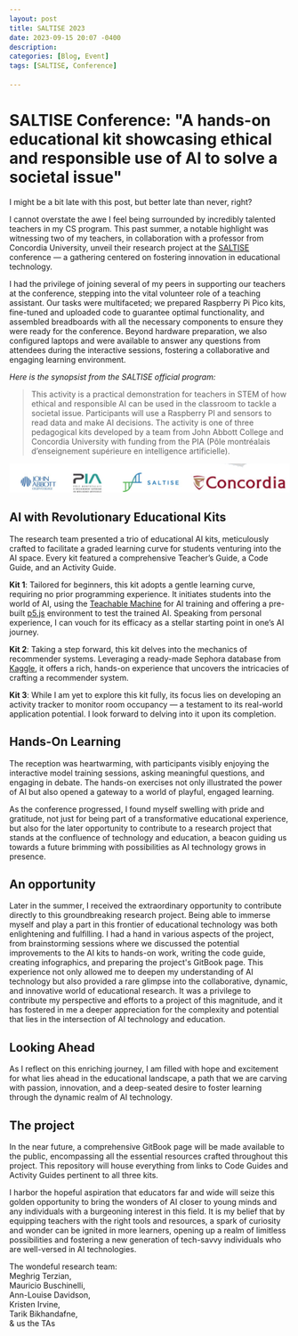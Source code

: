 ```yaml
---
layout: post
title: SALTISE 2023
date: 2023-09-15 20:07 -0400
description: 
categories: [Blog, Event]
tags: [SALTISE, Conference]

---
```


# SALTISE Conference: "A hands-on educational kit showcasing ethical and responsible use of AI to solve a societal issue"

I might be a bit late with this post, but better late than never, right?

I cannot overstate the awe I feel being surrounded by incredibly talented teachers in my CS program. This past summer, a notable highlight was witnessing two of my teachers, in collaboration with a professor from Concordia University, unveil their research project at the [SALTISE](https://sites.events.concordia.ca/sites/saltise/en/saltise2023/pages/25085) conference — a gathering centered on fostering innovation in educational technology.

I had the privilege of joining several of my peers in supporting our teachers at the conference, stepping into the vital volunteer role of a teaching assistant. Our tasks were multifaceted; we prepared Raspberry Pi Pico kits, fine-tuned and uploaded code to guarantee optimal functionality, and assembled breadboards with all the necessary components to ensure they were ready for the conference. Beyond hardware preparation, we also configured laptops and were available to answer any questions from attendees during the interactive sessions, fostering a collaborative and engaging learning environment.

*Here is the synopsist from the SALTISE official program:*
> This activity is a practical demonstration for teachers in STEM
of how ethical and responsible AI can be used in the classroom
to tackle a societal issue. Participants will use a Raspberry PI
and sensors to read data and make AI decisions. The activity is
one of three pedagogical kits developed by a team from John
Abbott College and Concordia University with funding from
the PIA (Pôle montréalais d’enseignement supérieure en intelligence artificielle).

![our logos](/assets/saltise2023/logos.png)

##  AI with Revolutionary Educational Kits
The research team presented a trio of educational AI kits, meticulously crafted to facilitate a graded learning curve for students venturing into the AI space. Every kit featured a comprehensive Teacher’s Guide, a Code Guide, and an Activity Guide.

**Kit 1**: Tailored for beginners, this kit adopts a gentle learning curve, requiring no prior programming experience. It initiates students into the world of AI, using the [Teachable Machine](https://teachablemachine.withgoogle.com/) for AI training and offering a pre-built [p5.js](https://p5js.org/) environment to test the trained AI. Speaking from personal experience, I can vouch for its efficacy as a stellar starting point in one’s AI journey.

**Kit 2**: Taking a step forward, this kit delves into the mechanics of recommender systems. Leveraging a ready-made Sephora database from [Kaggle](https://www.kaggle.com/), it offers a rich, hands-on experience that uncovers the intricacies of crafting a recommender system.

**Kit 3**: While I am yet to explore this kit fully, its focus lies on developing an activity tracker to monitor room occupancy — a testament to its real-world application potential. I look forward to delving into it upon its completion.

## Hands-On Learning
The reception was heartwarming, with participants visibly enjoying the interactive model training sessions, asking meaningful questions, and engaging in debate. The hands-on exercises not only illustrated the power of AI but also opened a gateway to a world of playful, engaged learning.

As the conference progressed, I found myself swelling with pride and gratitude, not just for being part of a transformative educational experience, but also for the later opportunity to contribute to a research project that stands at the confluence of technology and education, a beacon guiding us towards a future brimming with possibilities as AI technology grows in presence.

## An opportunity

Later in the summer, I received the extraordinary opportunity to contribute directly to this groundbreaking research project. Being able to immerse myself and play a part in this frontier of educational technology was both enlightening and fulfilling. I had a hand in various aspects of the project, from brainstorming sessions where we discussed the potential improvements to the AI kits to hands-on work, writing the code guide, creating infographics, and preparing the project's GitBook page. This experience not only allowed me to deepen my understanding of AI technology but also provided a rare glimpse into the collaborative, dynamic, and innovative world of educational research. It was a privilege to contribute my perspective and efforts to a project of this magnitude, and it has fostered in me a deeper appreciation for the complexity and potential that lies in the intersection of AI technology and education.

## Looking Ahead

As I reflect on this enriching journey, I am filled with hope and excitement for what lies ahead in the educational landscape, a path that we are carving with passion, innovation, and a deep-seated desire to foster learning through the dynamic realm of AI technology.

## The project

In the near future, a comprehensive GitBook page will be made available to the public, encompassing all the essential resources crafted throughout this project. This repository will house everything from links to Code Guides and Activity Guides pertinent to all three kits.

I harbor the hopeful aspiration that educators far and wide will seize this golden opportunity to bring the wonders of AI closer to young minds and any individuals with a burgeoning interest in this field. It is my belief that by equipping teachers with the right tools and resources, a spark of curiosity and wonder can be ignited in more learners, opening up a realm of limitless possibilities and fostering a new generation of tech-savvy individuals who are well-versed in AI technologies.

The wondeful research team:\
Meghrig Terzian,\
Mauricio Buschinelli,\
Ann-Louise Davidson,\
Kristen Irvine,\
Tarik Bikhandafne,\
& us the TAs